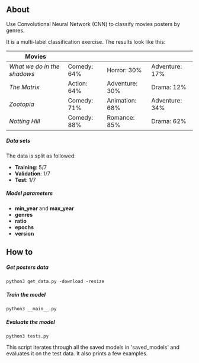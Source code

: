 ## About
Use Convolutional Neural Network (CNN) to classify movies posters by genres.

It is a multi-label classification exercise. The results look like this:

|__Movies__                  |               |               |               |
|---                         |---            |---            |---            |
|_What we do in the shadows_ |Comedy: 64%    |Horror: 30%    |Adventure: 17% |
|_The Matrix_                |Action: 64%    |Adventure: 30% |Drama: 12%     |
|_Zootopia_                  |Comedy: 71%    |Animation: 68% |Adventure: 34% |
|_Notting Hill_              |Comedy: 88%    |Romance: 85%   |Drama: 62%     |

##### Data sets
The data is split as followed:
* __Training__: 5/7
* __Validation__: 1/7
* __Test__: 1/7

##### Model parameters
* __min_year__ and __max_year__
* __genres__
* __ratio__
* __epochs__
* __version__

## How to

##### Get posters data
```
python3 get_data.py -download -resize
```

##### Train the model
```
python3 __main__.py
```

##### Evaluate the model
```
python3 tests.py
```
This script iterates through all the saved models in 'saved_models' and evaluates it on the test data. It also prints a few examples. 
